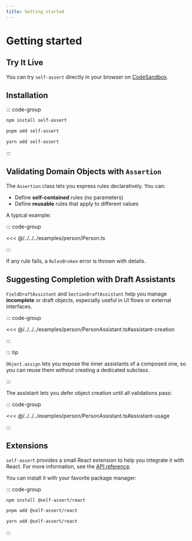 ```yaml
---
title: Getting started
---
```


# Getting started

## Try It Live

You can try `self-assert` directly in your browser on [CodeSandbox](https://codesandbox.io/p/sandbox/github/self-assert/self-assert-react-demo).

## Installation

::: code-group

```sh [npm]
npm install self-assert
```

```sh [pnpm]
pnpm add self-assert
```

```sh [yarn]
yarn add self-assert
```

:::

## Validating Domain Objects with `Assertion`

The `Assertion` class lets you express rules declaratively. You can:

- Define **self-contained** rules (no parameters)
- Define **reusable** rules that apply to different values

A typical example:

::: code-group

<<< @/../../../examples/person/Person.ts

:::

If any rule fails, a `RulesBroken` error is thrown with details.

## Suggesting Completion with Draft Assistants

`FieldDraftAssistant` and `SectionDraftAssistant` help you manage
**incomplete** or draft objects, especially useful in UI flows or external interfaces.

::: code-group

<<< @/../../../examples/person/PersonAssistant.ts#assistant-creation

:::

::: tip

`Object.assign` lets you expose the inner assistants of a composed one,
so you can reuse them without creating a dedicated subclass.

:::

The assistant lets you defer object creation until all validations pass:

::: code-group

<<< @/../../../examples/person/PersonAssistant.ts#assistant-usage

:::

## Extensions

`self-assert` provides a small React extension to help you integrate it with React.
For more information, see the [API reference](/api/react).

You can install it with your favorite package manager:

::: code-group

```sh [npm]
npm install @self-assert/react
```

```sh [pnpm]
pnpm add @self-assert/react
```

```sh [yarn]
yarn add @self-assert/react
```

:::
